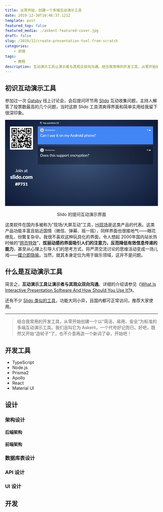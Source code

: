 ```yaml
---
title: 从零开始，创建一个多端互动演示工具
date: 2019-12-30T10:46:37.121Z
template: post
featured_top: false
featured_media: ./askent-featured-cover.jpg
draft: false
slug: /2019/12/create-presentation-tool-from-scratch
categories: 
    - 前端
tags:
    - 教程
description: 互动演示工具让演示者与其观众双向沟通。结合我常用的开发工具，从零开始创建一个以“简洁、易用、安全”为标准的多端互动演示工具。
---
```


<!-- endExcerpt -->

## 初识互动演示工具

参加过一次 [Gatsby](https://www.gatsbyjs.org/) 线上讨论会，会后提问环节用 [Slido](https://www.sli.do/) 互动收集问题，主持人解答了投票数最高的几个问题，当时这款 Slido 工具清爽得界面和简单实用给我留下很深印象。

![Slido 的提问互动演示界面](./event-pesent-mode.png)

<center>Slido 的提问互动演示界面</center>  

这类软件在国内多被称为“现场/大屏互动”工具，[Hi现场](https://www.hixianchang.com)是这类产品的代表。这类产品功能丰富且贴近国情（微信、弹幕、摇一摇），同样界面也很接地气——眼花缭乱、纷繁复杂😵。我很不喜欢这种玩具化的界面，令人想起 2000年国内站长热时候的“[网页特效](https://museum.berlinchan.com/2003/08/16/star-land-v2/#%E5%8F%8D%E6%80%9D)”，**炫丽动感的界面吸引人们的注意力，反而降低有效信息传递的能力**，甚至从心理上引导人们的思考方式，将严肃交流讨论的思维活动变成一场儿戏——[媒介即隐喻](https://www.zhihu.com/question/39259317)。当然，就其本身定位为用于娱乐领域，这并不是问题。

## 什么是互动演示工具

简言之，**互动演示工具让演示者与其观众双向沟通**。详细的介绍请参见《[What Is Interactive Presentation Software And How Should You Use It?](https://ahaslides.com/blog/what-is-interactive-presentation-software-and-how-should-you-use-it/)》。

还有不少 [Slido 类似的工具](https://alternativeto.net/software/sli-do/)，功能大同小异，且国内都可正常访问，推荐大家使用。

---

> 结合我常用的开发工具，从零开始创建一个以“简洁、易用、安全”为标准的多端互动演示工具。我们且叫它为 Askent，一个代号好记而已。好吧，既然又开始“造轮子”了，也不介意再造一个新词了😆，开始吧！

## 开发工具
- TypeScript
- Node.js
- Prisma2
- Apollo
- React
- Material UI

## 设计

### 架构设计

#### 后端架构
#### 前端架构

### 数据库表设计
### API 设计
### UI 设计

## 开发
